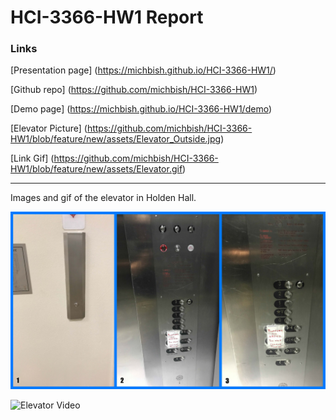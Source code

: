 # HCI-3366-HW1 Report

### Links

[Presentation page] (https://michbish.github.io/HCI-3366-HW1/)

[Github repo] (https://github.com/michbish/HCI-3366-HW1)

[Demo page] (https://michbish.github.io/HCI-3366-HW1/demo)

[Elevator Picture] (https://github.com/michbish/HCI-3366-HW1/blob/feature/new/assets/Elevator_Outside.jpg)

[Link Gif] (https://github.com/michbish/HCI-3366-HW1/blob/feature/new/assets/Elevator.gif)

---

Images and gif of the elevator in Holden Hall.

![Elevator](/assets/Elevator.jpg)

![Elevator Video](/assets/Elevator.gif)
